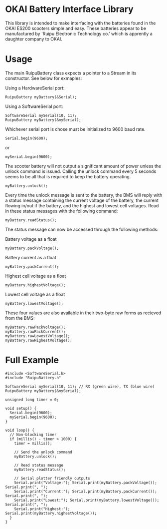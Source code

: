 # OKAI Battery Interface Library
This library is intended to make interfacing with the batteries found in the OKAI ES200 scooters simple and easy. These batteries appear to be manufactured by 'Ruipu Electronic Technology co.' which is apprently a daughter company to OKAI.

# Usage
The main RuipuBattery class expects a pointer to a Stream in its constructor. See below for exmaples:

Using a HardwareSerial port:
~~~
RuipuBattery myBattery(&Serial);
~~~

Using a SoftwareSerial port:
~~~
SoftwareSerial mySerial(10, 11);
RuipuBattery myBattery(&mySerial);
~~~

Whichever serial port is chose must be initialized to 9600 baud rate.

~~~
Serial.begin(9600);
~~~
or
~~~
mySerial.begin(9600);
~~~

The scooter battery will not output a significant amount of power unless the unlock command is issued. Calling the unlock command every 5 seconds seems to be all that is required to keep the battery operating.

~~~
myBattery.unlock();
~~~

Every time the unlock message is sent to the battery, the BMS will reply with a status message containing the current voltage of the battery, the current flowing in/out if the battery, and the highest and lowest cell voltages. Read in these status messages with the following command:

~~~
myBattery.readStatus();
~~~

The status message can now be accessed through the following methods:

Battery voltage as a float
~~~
myBattery.packVoltage();
~~~

Battery current as a float
~~~
myBattery.packCurrent();
~~~

Highest cell voltage as a float
~~~
myBattery.highestVoltage();
~~~

Lowest cell voltage as a float
~~~
myBattery.lowestVoltage();
~~~

These four values are also available in their two-byte raw forms as recieved from the BMS:

~~~
myBattery.rawPackVoltage();
myBattery.rawPackCurrent();
myBattery.rawLowestVoltage();
myBattery.rawHighestVoltage();
~~~

# Full Example

~~~
#include <SoftwareSerial.h>
#include "RuipuBattery.h"

SoftwareSerial mySerial(10, 11); // RX (green wire), TX (blue wire)
RuipuBattery myBattery(&mySerial);

unsigned long timer = 0;

void setup() {
  Serial.begin(9600);
  mySerial.begin(9600);
}

void loop() {
  // Non-blocking timer
  if (millis() - timer > 1000) {
    timer = millis();

    // Send the unlock command
    myBattery.unlock();
    
    // Read status message
    myBattery.readStatus();

    // Serial plotter friendly outputs
    Serial.print("Voltage:"); Serial.print(myBattery.packVoltage()); Serial.print(", ");
    Serial.print("Current:"); Serial.print(myBattery.packCurrent()); Serial.print(", ");
    Serial.print("Lowest:"); Serial.print(myBattery.lowestVoltage()); Serial.print(", ");
    Serial.print("Highest:"); Serial.print(myBattery.highestVoltage());
  }
}
~~~
